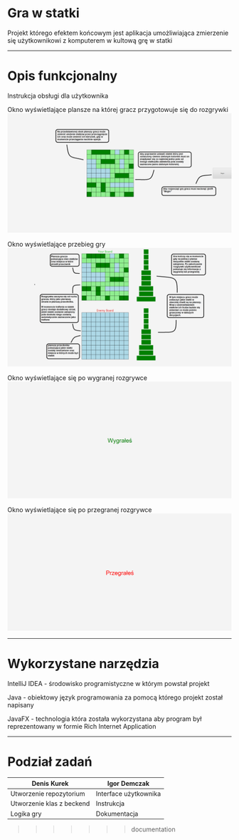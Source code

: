 Gra w statki
====================
Projekt którego efektem końcowym jest aplikacja umożliwiająca zmierzenie się użytkownikowi 
z komputerem w kultową grę w statki
- - -

Opis funkcjonalny
================================
Instrukcja obsługi dla użytkownika

Okno wyświetlające plansze na której gracz przygotowuje się do rozgrywki
![Alt text](img.png)

Okno wyświetlające przebieg gry
![img_1.png](img_1.png)

Okno wyświetlające się po wygranej rozgrywce
![img_2.png](img_2.png)

Okno wyświetlające się po przegranej rozgrywce
![img_3.png](img_3.png)
- - -

Wykorzystane narzędzia 
================================

IntelliJ IDEA - środowisko programistyczne w którym powstał projekt

Java - obiektowy język programowania za pomocą którego projekt został napisany

JavaFX - technologia która została wykorzystana aby program był reprezentowany w formie Rich Internet Application

---
Podział zadań
================================
Denis Kurek  | Igor Demczak
------------- | -------------
 Utworzenie repozytorium | Interface użytkownika
 Utworzenie klas z beckend | Instrukcja
 Logika gry | Dokumentacja







>>>>>>> documentation
